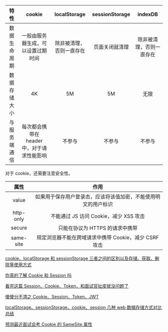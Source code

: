 |     特性     |                   cookie                   |       localStorage       | sessionStorage |         indexDB          |
| :----------: | :----------------------------------------: | :----------------------: | :------------: | :----------------------: |
| 数据生命周期 |     一般由服务器生成，可以设置过期时间     | 除非被清理，否则一直存在 | 页面关闭就清理 | 除非被清理，否则一直存在 |
| 数据存储大小 |                     4K                     |            5M            |       5M       |           无限           |
| 与服务端通信 | 每次都会携带在 header 中，对于请求性能影响 |          不参与          |     不参与     |          不参与          |

对于 cookie，还需要注意安全性。

|   属性    |                              作用                              |
| :-------: | :------------------------------------------------------------: |
|   value   | 如果用于保存用户登录态，应该将该值加密，不能使用明文的用户标识 |
| http-only |             不能通过 JS 访问 Cookie，减少 XSS 攻击             |
|  secure   |                只能在协议为 HTTPS 的请求中携带                 |
| same-site |     规定浏览器不能在跨域请求中携带 Cookie，减少 CSRF 攻击      |

[cookie、localStorage 和 sessionStorage 三者之间的区别以及存储、获取、删除等使用方式](https://juejin.cn/post/6844903516826255373)

[你真的了解 Cookie 和 Session 吗](https://juejin.cn/post/6844903842773991431)

[看完这篇 Session、Cookie、Token，和面试官扯皮就没问题了](https://juejin.cn/post/6844904115080790023)

[傻傻分不清之 Cookie、Session、Token、JWT](https://juejin.cn/post/6844904034181070861)

[localStorage、sessionStorage、cookie、session 几种 web 数据存储方式对比总结](https://juejin.cn/post/6844903989096497159)

[预测最近面试会考 Cookie 的 SameSite 属性](https://juejin.cn/post/6844904095711494151)
